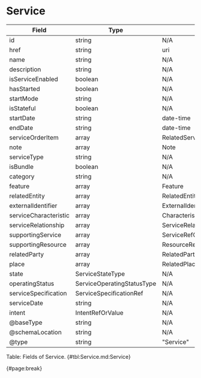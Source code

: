 <!--
    ATTENTION: This file was generated via gradle!
               Do NOT manually edit this file! Any such changes will be overwritten!
-->

# Service

| Field | Type | Format | Required |
| ------- | ------- | ------- | --- |
| id | string | N/A | No |
| href | string | uri | No |
| name | string | N/A | No |
| description | string | N/A | No |
| isServiceEnabled | boolean | N/A | No |
| hasStarted | boolean | N/A | No |
| startMode | string | N/A | No |
| isStateful | boolean | N/A | No |
| startDate | string | date-time | No |
| endDate | string | date-time | No |
| serviceOrderItem | array | RelatedServiceOrderItem | No |
| note | array | Note | No |
| serviceType | string | N/A | No |
| isBundle | boolean | N/A | No |
| category | string | N/A | No |
| feature | array | Feature | No |
| relatedEntity | array | RelatedEntity | No |
| externalIdentifier | array | ExternalIdentifier | No |
| serviceCharacteristic | array | Characteristic | No |
| serviceRelationship | array | ServiceRelationship | No |
| supportingService | array | ServiceRefOrValue | No |
| supportingResource | array | ResourceRef | No |
| relatedParty | array | RelatedPartyRefOrPartyRoleRef | No |
| place | array | RelatedPlaceRefOrValue | No |
| state | ServiceStateType | N/A | No |
| operatingStatus | ServiceOperatingStatusType | N/A | No |
| serviceSpecification | ServiceSpecificationRef | N/A | No |
| serviceDate | string | N/A | No |
| intent | IntentRefOrValue | N/A | No |
| @baseType | string | N/A | No |
| @schemaLocation | string | N/A | No |
| @type | string | "Service" | Yes |

Table: Fields of Service. {#tbl:Service.md:Service}

{#page:break}
